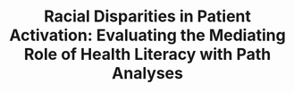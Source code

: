 ---
name: "Racial Disparities In Patient Activation Evaluating"
title: "Racial Disparities in Patient Activation: Evaluating the Mediating Role of Health Literacy with Path Analyses"
journal: "journal name" 
project: null
event: "Patient Education and Counseling"
authors:
- name: "Gwynn, K."
- name: "Winter, M."
- name: "Cabral, H."
- name: "Wolf, M."
- name: "Hanchate, A."
- name: "Henault, L."
- name: "Waite, K."
- name: "Bickmore, T."
- name: "Paasche-Orlow, M."
year: 2016
resources: null
external_url: null
draft: false 
headless: true
---